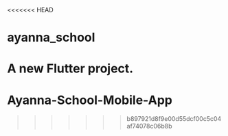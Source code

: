 <<<<<<< HEAD
# ayanna_school

A new Flutter project.
=======
# Ayanna-School-Mobile-App
>>>>>>> b897921d8f9e00d55dcf00c5c04af74078c06b8b
